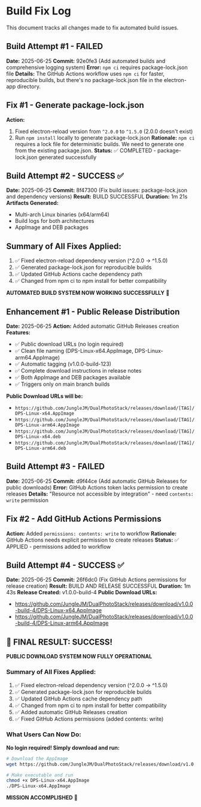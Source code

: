 # Build Fix Log

This document tracks all changes made to fix automated build issues.

## Build Attempt #1 - FAILED
**Date:** 2025-06-25
**Commit:** 92e0fe3 (Add automated builds and comprehensive logging system)
**Error:** `npm ci` requires package-lock.json file
**Details:** The GitHub Actions workflow uses `npm ci` for faster, reproducible builds, but there's no package-lock.json file in the electron-app directory.

## Fix #1 - Generate package-lock.json
**Action:** 
1. Fixed electron-reload version from `^2.0.0` to `^1.5.0` (2.0.0 doesn't exist)
2. Run `npm install` locally to generate package-lock.json
**Rationale:** `npm ci` requires a lock file for deterministic builds. We need to generate one from the existing package.json.
**Status:** ✅ COMPLETED - package-lock.json generated successfully

## Build Attempt #2 - SUCCESS ✅
**Date:** 2025-06-25
**Commit:** 8f47300 (Fix build issues: package-lock.json and dependency versions)
**Result:** BUILD SUCCESSFUL 
**Duration:** 1m 21s
**Artifacts Generated:** 
- Multi-arch Linux binaries (x64/arm64)
- Build logs for both architectures
- AppImage and DEB packages

## Summary of All Fixes Applied:
1. ✅ Fixed electron-reload dependency version (^2.0.0 → ^1.5.0)
2. ✅ Generated package-lock.json for reproducible builds
3. ✅ Updated GitHub Actions cache dependency path
4. ✅ Changed from npm ci to npm install for better compatibility

**AUTOMATED BUILD SYSTEM NOW WORKING SUCCESSFULLY** 🚀

## Enhancement #1 - Public Release Distribution
**Date:** 2025-06-25
**Action:** Added automatic GitHub Releases creation
**Features:**
- ✅ Public download URLs (no login required)
- ✅ Clean file naming (DPS-Linux-x64.AppImage, DPS-Linux-arm64.AppImage)
- ✅ Automatic tagging (v1.0.0-build-123)
- ✅ Complete download instructions in release notes
- ✅ Both AppImage and DEB packages available
- ✅ Triggers only on main branch builds

**Public Download URLs will be:**
- `https://github.com/JungleJM/DualPhotoStack/releases/download/[TAG]/DPS-Linux-x64.AppImage`
- `https://github.com/JungleJM/DualPhotoStack/releases/download/[TAG]/DPS-Linux-arm64.AppImage`
- `https://github.com/JungleJM/DualPhotoStack/releases/download/[TAG]/DPS-Linux-x64.deb`
- `https://github.com/JungleJM/DualPhotoStack/releases/download/[TAG]/DPS-Linux-arm64.deb`

## Build Attempt #3 - FAILED
**Date:** 2025-06-25
**Commit:** d9f44ce (Add automatic GitHub Releases for public downloads)
**Error:** GitHub Actions token lacks permission to create releases
**Details:** "Resource not accessible by integration" - need `contents: write` permission

## Fix #2 - Add GitHub Actions Permissions
**Action:** Added `permissions: contents: write` to workflow
**Rationale:** GitHub Actions needs explicit permission to create releases
**Status:** ✅ APPLIED - permissions added to workflow

## Build Attempt #4 - SUCCESS ✅
**Date:** 2025-06-25
**Commit:** 26f6dc0 (Fix GitHub Actions permissions for release creation)
**Result:** BUILD AND RELEASE SUCCESSFUL 
**Duration:** 1m 43s
**Release Created:** v1.0.0-build-4
**Public Download URLs:**
- https://github.com/JungleJM/DualPhotoStack/releases/download/v1.0.0-build-4/DPS-Linux-x64.AppImage
- https://github.com/JungleJM/DualPhotoStack/releases/download/v1.0.0-build-4/DPS-Linux-arm64.AppImage

## 🎉 FINAL RESULT: SUCCESS!

**PUBLIC DOWNLOAD SYSTEM NOW FULLY OPERATIONAL**

### Summary of All Fixes Applied:
1. ✅ Fixed electron-reload dependency version (^2.0.0 → ^1.5.0) 
2. ✅ Generated package-lock.json for reproducible builds
3. ✅ Updated GitHub Actions cache dependency path
4. ✅ Changed from npm ci to npm install for better compatibility
5. ✅ Added automatic GitHub Releases creation
6. ✅ Fixed GitHub Actions permissions (added contents: write)

### What Users Can Now Do:
**No login required! Simply download and run:**

```bash
# Download the AppImage
wget https://github.com/JungleJM/DualPhotoStack/releases/download/v1.0.0-build-4/DPS-Linux-x64.AppImage

# Make executable and run
chmod +x DPS-Linux-x64.AppImage
./DPS-Linux-x64.AppImage
```

**MISSION ACCOMPLISHED** 🚀